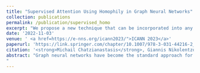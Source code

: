 ```yaml
---
title: "Supervised Attention Using Homophily in Graph Neural Networks"
collection: publications
permalink: /publication/supervised_homo
excerpt: "We propose a new technique that can be incorporated into any graph attention model to encourage higher attention scores between nodes that share the same class label. [Read More](https://michailchatzianastasis.github.io/publication/supervised_homo)"
date: '2022-11-03'
venue: ' <a href=https://e-nns.org/icann2023/">ICANN 2023</a>'
paperurl: 'https://link.springer.com/chapter/10.1007/978-3-031-44216-2_47'
citation: '<strong>Michail Chatzianastasis</strong>, Giannis Nikolentzos, Michalis Vazirgiannis'
abstract: "Graph neural networks have become the standard approach for dealing with learning problems on graphs. Among the different variants of graph neural networks, graph attention networks (GATs) have been applied with great success to different tasks. In the GAT model, each node assigns an importance score to its neighbors using an attention mechanism. However, similar to other graph neural networks, GATs aggregate messages from nodes that belong to different classes, and therefore produce node representations that are not well separated with respect to the different classes, which might hurt their performance. In this work, to alleviate this problem, we propose a new technique that can be incorporated into any graph attention model to encourage higher attention scores between nodes that share the same class label. We evaluate the proposed method on several node classification datasets demonstrating increased performance over standard baseline models.
"
---
```

